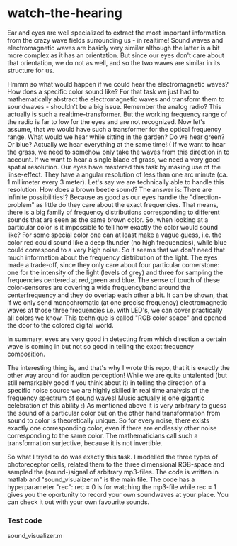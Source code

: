 # watch-the-hearing
<p>Ear and eyes are well specialized to extract the most important information from the crazy wave fields surrounding us - in realtime! Sound waves and electromagnetic waves are basicly very similar although the latter is a bit more complex as it has an orientation. But since our eyes don't care about that orientation, we do not as well, and so the two waves are similar in its structure for us.</p>
<p>Hmmm so what would happen if we could hear the electromagnetic waves? How does a specific color sound like? For that task we just had to mathematically abstract the electromagnetic waves and transform them to soundwaves - shouldn't be a big issue. Remember the analog radio? This actually is such a realtime-transformer. But the working frequency range of the radio is far to low for the eyes and are not recognized. Now let's assume, that we would have such a transformer for the optical frequency range. What would we hear while sitting in the garden? Do we hear green? Or blue? Actually we hear everything at the same time!:( If we want to hear the grass, we need to somehow only take the waves from this direction in to account. If we want to hear a single blade of grass, we need a very good spatial resolution. Our eyes have mastered this task by making use of the linse-effect. They have a angular resolution of less than one arc minute (ca. 1 millimeter every 3 meter). Let's say we are technically able to handle this resolution. How does a brown beetle sound? The answer is: There are infinite possibilities!? Because as good as our eyes handle the "direction-problem" as little do they care about the exact frequencies. That means, there is a big family of frequency distributions corresponding to different sounds that are seen as the same brown color. So, when looking at a particular color is it impossible to tell how exactly the color would sound like? For some special color one can at least make a vague guess, i.e. the color red could sound like a deep thunder (no high frequencies), while blue could correspond to a very high noise. So it seems that we don't need that much information about the frequency distribution of the light. The eyes made a trade-off, since they only care about four particular cornerstone: one for the intensity of the light (levels of grey) and three for sampling the frequencies centered at red,green and blue. The sense of touch of these color-sensores are covering a wide frequencyband around the centerfrequency and they do overlap each other a bit. It can be shown, that if we only send monochromatic (at one precise frequency) electromagnetic waves at those three frequencies i.e. with LED's, we can cover practically all colors we know. This technique is called "RGB color space" and opened the door to the colored digital world.</p> 
<p>In summary, eyes are very good in detecting from which direction a certain wave is coming in but not so good in telling the exact frequency composition.</p>
<p>The interesting thing is, and that's why I wrote this repo, that it is exactly the other way around for audion perception! While we are quite untalented (but still remarkably good if you think about it) in telling the direction of a specific noise source we are highly skilled in real time analysis of the frequency spectrum of sound waves! Music actually is one gigantic celebration of this ability :) As mentioned above it is very arbitrary to guess the sound of a particular color but on the other hand transformation from sound to color is theoretically unique. So for every noise, there exists exactly one corresponding color, even if there are endlessly other noise corresponding to the same color. The mathematicians call such a transformation surjective, because it is not invertible.</p> 
<p>So what I tryed to do was exactly this task. I modelled the three types of photoreceptor cells, related them to the three dimensional RGB-space and sampled the (sound-)signal of arbitrary mp3-files. The code is written in matlab and "sound_visualizer.m" is the main file. The code has a hyperparameter "rec": rec = 0 is for watching the mp3-file while rec = 1 gives you the oportunity to record your own soundwaves at your place. You can check it out with your own favourite sounds.</p>

### Test code
sound_visualizer.m
